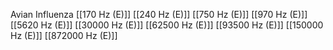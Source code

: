 Avian Influenza
[[170 Hz (E)]]
[[240 Hz (E)]]
[[750 Hz (E)]]
[[970 Hz (E)]]
[[5620 Hz (E)]]
[[30000 Hz (E)]]
[[62500 Hz (E)]]
[[93500 Hz (E)]]
[[150000 Hz (E)]]
[[872000 Hz (E)]]